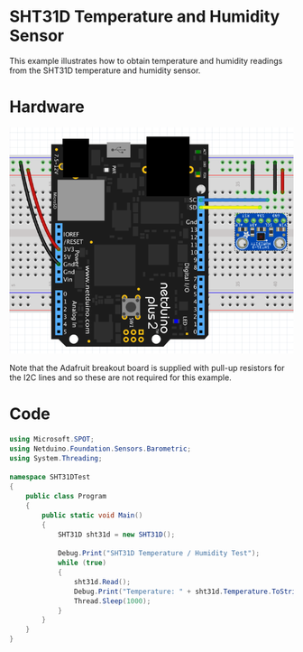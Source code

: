 # SHT31D Temperature and Humidity Sensor

This example illustrates how to obtain temperature and humidity readings from the SHT31D temperature and humidity sensor.

# Hardware

![SHT31D on Breadboard](SHT31DOnBreadboard.png)

Note that the Adafruit breakout board is supplied with pull-up resistors for the I2C lines and so these are not required for this example.

# Code

```csharp
using Microsoft.SPOT;
using Netduino.Foundation.Sensors.Barometric;
using System.Threading;

namespace SHT31DTest
{
    public class Program
    {
        public static void Main()
        {
            SHT31D sht31d = new SHT31D();

            Debug.Print("SHT31D Temperature / Humidity Test");
            while (true)
            {
                sht31d.Read();
                Debug.Print("Temperature: " + sht31d.Temperature.ToString("f2") + ", Humidity: " + sht31d.Humidity.ToString("f2"));
                Thread.Sleep(1000);
            }
        }
    }
}
```